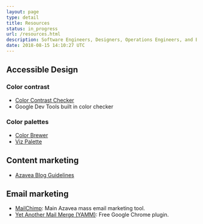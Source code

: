 ```yaml
---
layout: page
type: detail
title: Resources
status: in_progress
url: /resources.html
description: Software Engineers, Designers, Operations Engineers, and Business Development Professionals alike, use tools to make their jobs easier. Here are some tried-and-true resources that folks at Azavea use.
date: 2018-08-15 14:10:27 UTC
---
```


## Accessible Design

### Color contrast

- [Color Contrast Checker](https://marijohannessen.github.io/color-contrast-checker/)
- Google Dev Tools built in color checker

### Color palettes

- [Color Brewer](http://colorbrewer2.org/)
- [Viz Palette](http://projects.susielu.com/viz-palette)

## Content marketing

- [Azavea Blog Guidelines](https://github.com/azavea/azavea-blog)

## Email marketing

- [MailChimp](https://mailchimp.com/): Main Azavea mass email marketing tool.
- [Yet Another Mail Merge (YAMM)](https://yet-another-mail-merge.com/): Free Google Chrome plugin.

